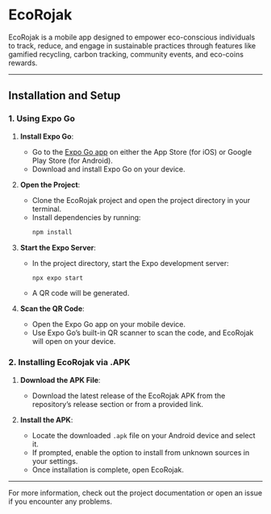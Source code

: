 # EcoRojak

EcoRojak is a mobile app designed to empower eco-conscious individuals to track, reduce, and engage in sustainable practices through features like gamified recycling, carbon tracking, community events, and eco-coins rewards.

---

## Installation and Setup

### 1. Using Expo Go

1. **Install Expo Go**:
   - Go to the [Expo Go app](https://expo.dev/client) on either the App Store (for iOS) or Google Play Store (for Android).
   - Download and install Expo Go on your device.

2. **Open the Project**:
   - Clone the EcoRojak project and open the project directory in your terminal.
   - Install dependencies by running:
     ```bash
     npm install
     ```

3. **Start the Expo Server**:
   - In the project directory, start the Expo development server:
     ```bash
     npx expo start
     ```
   - A QR code will be generated.

4. **Scan the QR Code**:
   - Open the Expo Go app on your mobile device.
   - Use Expo Go’s built-in QR scanner to scan the code, and EcoRojak will open on your device.

### 2. Installing EcoRojak via .APK

1. **Download the APK File**:
   - Download the latest release of the EcoRojak APK from the repository’s release section or from a provided link.

2. **Install the APK**:
   - Locate the downloaded `.apk` file on your Android device and select it.
   - If prompted, enable the option to install from unknown sources in your settings.
   - Once installation is complete, open EcoRojak.

---

For more information, check out the project documentation or open an issue if you encounter any problems.
